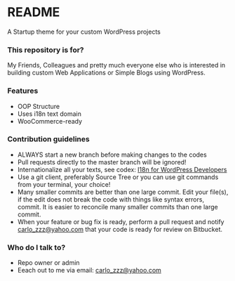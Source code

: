 # README #

A Startup theme for your custom WordPress projects

### This repository is for? ###

My Friends, Colleagues and pretty much everyone else who is interested in building custom Web Applications or Simple Blogs using WordPress.

### Features ###

* OOP Structure
* Uses i18n text domain
* WooCommerce-ready 

### Contribution guidelines ###

* ALWAYS start a new branch before making changes to the codes
* Pull requests directly to the master branch will be ignored!
* Internationalize all your texts, see codex: [I18n for WordPress Developers](https://codex.wordpress.org/I18n_for_WordPress_Developers)
* Use a git client, preferably Source Tree or you can use git commands from your terminal, your choice!
* Many smaller commits are better than one large commit. Edit your file(s), if the edit does not break the code with things like syntax errors, commit. It is easier to reconcile many smaller commits than one large commit.
* When your feature or bug fix is ready, perform a pull request and notify carlo_zzz@yahoo.com that your code is ready for review on Bitbucket.

### Who do I talk to? ###

* Repo owner or admin
* Eeach out to me via email: carlo_zzz@yahoo.com